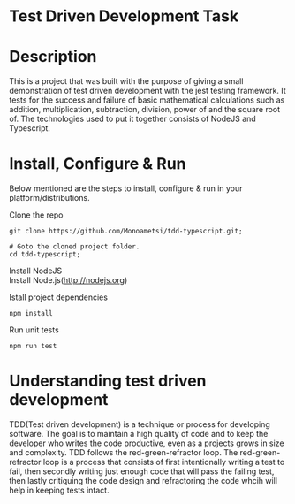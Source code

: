 <h1> Test Driven Development Task</h1>

<h1>Description</h1>

<p>This is a project that was built with the purpose of giving a small demonstration of test driven development with the jest testing framework. It tests for the success and failure of basic mathematical calculations such as addition, multiplication, subtraction, division, power of and the square root of. 
The technologies used to put it together consists of NodeJS and Typescript.<p>

<h1>Install, Configure & Run</h1>

<p>Below mentioned are the steps to install, configure & run in your platform/distributions.</p>

Clone the repo
```
git clone https://github.com/Monoametsi/tdd-typescript.git;

# Goto the cloned project folder.
cd tdd-typescript;
```
Install NodeJS<br>
Install Node.js(http://nodejs.org)

Istall project dependencies
```
npm install
```

Run unit tests
```
npm run test
```

<h1>Understanding test driven development</h1>
<p>TDD(Test driven development) is a technique or process for developing software. The goal is to maintain a high quality of code and to keep the developer who writes the code productive, even as a projects grows in size and complexity. TDD follows the red-green-refractor loop. The red-green-refractor loop is a process that consists of first intentionally writing a test to fail, then secondly writing just enough code that will pass the failing test, then lastly critiquing the code design and refractoring the code whcih will help in keeping tests intact.</p>
